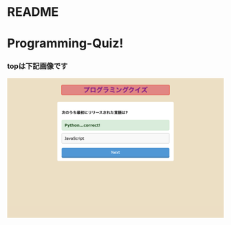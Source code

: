 # README

# Programming-Quiz!
### topは下記画像です
![quiz-top.png](https://github.com/yu-egg/Quiz-app/blob/master/quizapp.png?raw=true)

